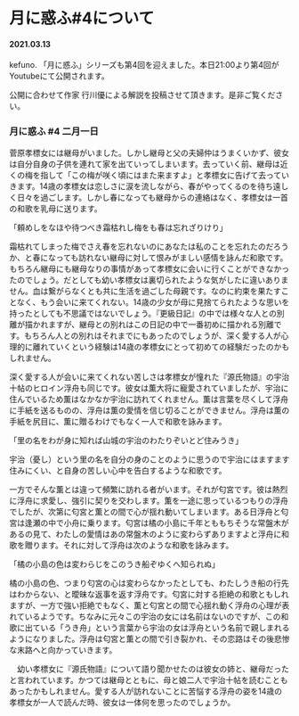 # 月に惑ふ#4について
#### 2021.03.13

kefuno. 「月に惑ふ」シリーズも第4回を迎えました。本日21:00より第4回がYoutubeにて公開されます。

公開に合わせて作家 行川優による解説を投稿させて頂きます。是非ご覧ください。



### 月に惑ふ #4 二月一日

菅原孝標女には継母がいました。しかし継母と父の夫婦仲はうまくいかず、彼女は自分自身の子供を連れて家を出ていってしまいます。去っていく前、継母は近くの梅を指して「この梅が咲く頃にはまた来ますよ」と孝標女に告げて去っていきます。14歳の孝標女は恋しさに涙を流しながら、春がやってくるのを待ち遠しく日々を過ごします。しかし春になっても継母からの連絡はなく、孝標女は一首の和歌を乳母に送ります。

 

「頼めしをなほや待つべき霜枯れし梅をも春は忘れざりけり」

 

霜枯れてしまった梅でさえ春を忘れないのにあなたは私のことを忘れたのだろうか、と春になっても訪れない継母に対して恨みがましい感情を詠んだ和歌です。もちろん継母にも継母なりの事情があって孝標女に会いに行くことができなかったのでしょう。だとしても幼い孝標女は裏切られたような気がしたに違いありません。血は繋がらなくとも共に生活を過ごした母親です。なのに約束を果たすことなく、もう会いに来てくれない。14歳の少女が母に見捨てられたような思いを持ったとしても不思議ではないでしょう。『更級日記』の中では様々な人との別離が描かれますが、継母との別れはこの日記の中で一番初めに描かれる別離です。もちろん人との別れはそれまでにもあったのでしょうが、深く愛する人が心理的に離れていくという経験は14歳の孝標女にとって初めての経験だったのかもしれません。

深く愛する人が会いに来てくれない苦しさは孝標女が憧れた『源氏物語』の宇治十帖のヒロイン浮舟も同じです。彼女は薫大将に寵愛されていましたが、宇治に住んでいるため薫はなかなか宇治に訪れてくれません。薫は言葉を尽くして浮舟に手紙を送るものの、浮舟は薫の愛情を信じ切ることができません。浮舟は薫の手紙を尻目に、薫に贈るわけでもなく一人で和歌を詠みます。

 

「里の名をわが身に知れば山城の宇治のわたりぞいとど住みうき」

 

宇治（憂し）という里の名を自分の身のことのように思うので宇治にはますます住みにくい、と自身の苦しい心中を告白するような和歌です。

一方でそんな薫とは違って頻繁に訪れる者がいます。それが匂宮です。彼は熱烈に浮舟に求愛し、強引に契りを交わします。薫を一途に思っているつもりの浮舟でしたが、次第に匂宮と薫との間で心が揺れ動いてしまいます。ある日浮舟と匂宮は逢瀬の中で小舟に乗ります。匂宮は橘の小島に千年とももちそうな常盤木があるの見て、わたしの愛情はあの常盤木のように変わらずありますよと浮舟に和歌を贈ります。それに対して浮舟は次のような和歌を詠みます。

 

「橘の小島の色は変わらじをこのうき船ぞゆくへ知られぬ」

 

橘の小島の色、つまり匂宮の心は変わらなかったとしても、わたしうき船の行先はわからない、と曖昧な返事を返す浮舟です。匂宮に対する拒絶の和歌ともしれますが、一方で強い拒絶でもなく、薫と匂宮との間で心揺れ動く浮舟の心理が表れているようです。ちなみに元々この宇治の女には名前はないのですが、この和歌に出ている「うき舟」という言葉から宇治の女は浮舟という名前で親しまれるようになりました。浮舟は匂宮と薫との間で引き裂かれ、その恋路はその後悲惨な末路へと向かっていきます。

　幼い孝標女に『源氏物語』について語り聞かせたのは彼女の姉と、継母だったと言われています。かつては継母とともに、母と娘二人で宇治十帖を読むこともあったかもしれません。愛する人が訪れないことに苦悩する浮舟の姿を14歳の孝標女が一人で読んだ時、彼女は一体何を思ったのでしょうか。